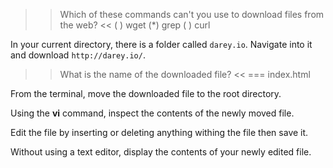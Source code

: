 >> Which of these commands can't you use to download files from the web? <<
( ) wget
(*) grep
( ) curl

In your current directory, there is a folder called `darey.io`. Navigate into it and download `http://darey.io/`.

>> What is the name of the downloaded file? <<
=== index.html

From the terminal, move the downloaded file to the root directory.

Using the **vi** command, inspect the contents of the newly moved file.

Edit the file by inserting or deleting anything withing the file then save it.

Without using a text editor, display the contents of your newly edited file.